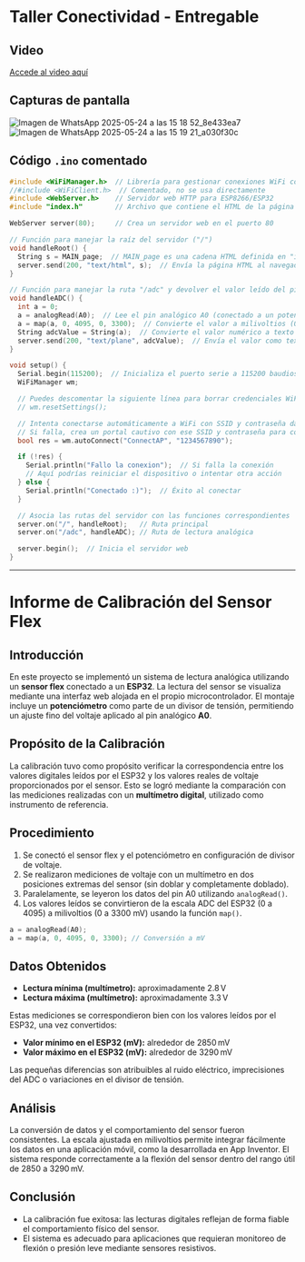 
# Taller Conectividad - Entregable

## Video

[Accede al video aquí](https://drive.google.com/drive/folders/1kQbGcQggX_dJ9MZODlcUFFMYbY-TXhCq?usp=sharing)

## Capturas de pantalla
![Imagen de WhatsApp 2025-05-24 a las 15 18 52_8e433ea7](https://github.com/user-attachments/assets/2f663322-8390-40ff-b4d8-64225821a3da)
![Imagen de WhatsApp 2025-05-24 a las 15 19 21_a030f30c](https://github.com/user-attachments/assets/b143564f-5856-4c43-a567-9aaec40d530e)



## Código `.ino` comentado

```cpp
#include <WiFiManager.h>  // Librería para gestionar conexiones WiFi con portal cautivo
//#include <WiFiClient.h>  // Comentado, no se usa directamente
#include <WebServer.h>    // Servidor web HTTP para ESP8266/ESP32
#include "index.h"        // Archivo que contiene el HTML de la página principal

WebServer server(80);     // Crea un servidor web en el puerto 80

// Función para manejar la raíz del servidor ("/")
void handleRoot() {
  String s = MAIN_page;  // MAIN_page es una cadena HTML definida en "index.h"
  server.send(200, "text/html", s);  // Envía la página HTML al navegador
}

// Función para manejar la ruta "/adc" y devolver el valor leído del pin analógico
void handleADC() {
  int a = 0;
  a = analogRead(A0);  // Lee el pin analógico A0 (conectado a un potenciómetro)
  a = map(a, 0, 4095, 0, 3300);  // Convierte el valor a milivoltios (0–3300 mV)
  String adcValue = String(a);  // Convierte el valor numérico a texto
  server.send(200, "text/plane", adcValue);  // Envía el valor como texto plano al cliente
}

void setup() {
  Serial.begin(115200);  // Inicializa el puerto serie a 115200 baudios para depuración
  WiFiManager wm;

  // Puedes descomentar la siguiente línea para borrar credenciales WiFi previas
  // wm.resetSettings();

  // Intenta conectarse automáticamente a WiFi con SSID y contraseña dados
  // Si falla, crea un portal cautivo con ese SSID y contraseña para configuración manual
  bool res = wm.autoConnect("ConnectAP", "1234567890");

  if (!res) {
    Serial.println("Fallo la conexion");  // Si falla la conexión
    // Aquí podrías reiniciar el dispositivo o intentar otra acción
  } else {
    Serial.println("Conectado :)");  // Éxito al conectar
  }

  // Asocia las rutas del servidor con las funciones correspondientes
  server.on("/", handleRoot);   // Ruta principal
  server.on("/adc", handleADC); // Ruta de lectura analógica

  server.begin();  // Inicia el servidor web
}
```

---

# Informe de Calibración del Sensor Flex

## Introducción

En este proyecto se implementó un sistema de lectura analógica utilizando un **sensor flex** conectado a un **ESP32**. La lectura del sensor se visualiza mediante una interfaz web alojada en el propio microcontrolador. El montaje incluye un **potenciómetro** como parte de un divisor de tensión, permitiendo un ajuste fino del voltaje aplicado al pin analógico **A0**.

## Propósito de la Calibración

La calibración tuvo como propósito verificar la correspondencia entre los valores digitales leídos por el ESP32 y los valores reales de voltaje proporcionados por el sensor. Esto se logró mediante la comparación con las mediciones realizadas con un **multímetro digital**, utilizado como instrumento de referencia.

## Procedimiento

1. Se conectó el sensor flex y el potenciómetro en configuración de divisor de voltaje.
2. Se realizaron mediciones de voltaje con un multímetro en dos posiciones extremas del sensor (sin doblar y completamente doblado).
3. Paralelamente, se leyeron los datos del pin A0 utilizando `analogRead()`.
4. Los valores leídos se convirtieron de la escala ADC del ESP32 (0 a 4095) a milivoltios (0 a 3300 mV) usando la función `map()`.

```cpp
a = analogRead(A0);
a = map(a, 0, 4095, 0, 3300); // Conversión a mV
```

## Datos Obtenidos

- **Lectura mínima (multímetro):** aproximadamente 2.8 V  
- **Lectura máxima (multímetro):** aproximadamente 3.3 V

Estas mediciones se correspondieron bien con los valores leídos por el ESP32, una vez convertidos:

- **Valor mínimo en el ESP32 (mV):** alrededor de 2850 mV  
- **Valor máximo en el ESP32 (mV):** alrededor de 3290 mV

Las pequeñas diferencias son atribuibles al ruido eléctrico, imprecisiones del ADC o variaciones en el divisor de tensión.

## Análisis

La conversión de datos y el comportamiento del sensor fueron consistentes. La escala ajustada en milivoltios permite integrar fácilmente los datos en una aplicación móvil, como la desarrollada en App Inventor. El sistema responde correctamente a la flexión del sensor dentro del rango útil de 2850 a 3290 mV.

## Conclusión

- La calibración fue exitosa: las lecturas digitales reflejan de forma fiable el comportamiento físico del sensor.
- El sistema es adecuado para aplicaciones que requieran monitoreo de flexión o presión leve mediante sensores resistivos.
